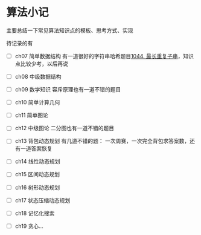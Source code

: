 # 算法小记

主要总结一下常见算法知识点的模板、思考方式、实现

待记录的有
- [ ] ch07 简单数据结构
    有一道很好的字符串哈希题目[1044. 最长重复子串](https://leetcode.cn/problems/longest-duplicate-substring/description/)，知识点比较少考，以后再说
- [ ] ch08 中级数据结构
- [ ] ch09 数学知识
    容斥原理也有一道不错的题目
- [ ] ch10 简单计算几何
- [ ] ch11 简单图论
- [ ] ch12 中级图论
    二分图也有一道不错的题目
- [ ] ch13 背包动态规划
    有几道不错的题：
        一次周赛，一次完全背包求答案数，还有一道答案恢复
- [ ] ch14 线性动态规划
- [ ] ch15 区间动态规划
- [ ] ch16 树形动态规划
- [ ] ch17 状态压缩动态规划
- [ ] ch18 记忆化搜索
- [ ] ch19 贪心...
 
